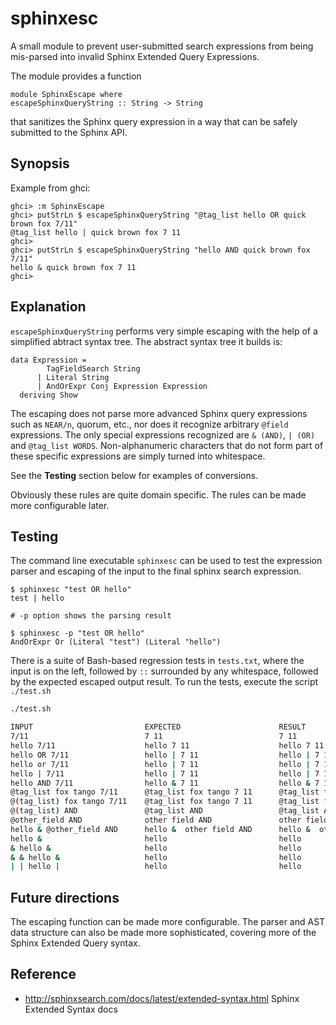 # sphinxesc

A small module to prevent user-submitted search expressions from being 
mis-parsed into invalid Sphinx Extended Query Expressions.

The module provides a function 

    module SphinxEscape where
    escapeSphinxQueryString :: String -> String

that sanitizes the Sphinx query expression in a way that can be safely submitted to the Sphinx API. 

## Synopsis

Example from ghci:

```
ghci> :m SphinxEscape 
ghci> putStrLn $ escapeSphinxQueryString "@tag_list hello OR quick brown fox 7/11"
@tag_list hello | quick brown fox 7 11
ghci> 
ghci> putStrLn $ escapeSphinxQueryString "hello AND quick brown fox 7/11"
hello & quick brown fox 7 11
ghci> 

```

## Explanation

`escapeSphinxQueryString` performs very simple escaping with the help of a
simplified abtract syntax tree. The abstract syntax tree it builds is:

```
data Expression = 
        TagFieldSearch String 
      | Literal String
      | AndOrExpr Conj Expression Expression 
  deriving Show
```

The escaping does not parse more advanced Sphinx query expressions such as
`NEAR/n`, quorum, etc., nor does it recognize arbitrary `@field` expressions.
The only special expressions recognized are `& (AND)`, `| (OR)` and `@tag_list
WORDS`.  Non-alphanumeric characters that do not form part of these specific
expressions are simply turned into whitespace. 

See the **Testing** section below for examples of conversions.

Obviously these rules are quite domain specific. The rules can be
made more configurable later.


## Testing


The command line executable `sphinxesc` can be used to test the expression parser 
and escaping of the input to the final sphinx search expression.

```
$ sphinxesc "test OR hello"
test | hello

# -p option shows the parsing result

$ sphinxesc -p "test OR hello"
AndOrExpr Or (Literal "test") (Literal "hello")
```

There is a suite of Bash-based regression tests in `tests.txt`, where the input
is on the left, followed by `::` surrounded by any whitespace, followed by the
expected escaped output result. To run the tests, execute the script
`./test.sh`


```bash
./test.sh

INPUT                         EXPECTED                      RESULT                        PASS      
7/11                          7 11                          7 11                          PASS      
hello 7/11                    hello 7 11                    hello 7 11                    PASS      
hello OR 7/11                 hello | 7 11                  hello | 7 11                  PASS      
hello or 7/11                 hello | 7 11                  hello | 7 11                  PASS      
hello | 7/11                  hello | 7 11                  hello | 7 11                  PASS      
hello AND 7/11                hello & 7 11                  hello & 7 11                  PASS      
@tag_list fox tango 7/11      @tag_list fox tango 7 11      @tag_list fox tango 7 11      PASS      
@(tag_list) fox tango 7/11    @tag_list fox tango 7 11      @tag_list fox tango 7 11      PASS      
@(tag_list) AND               @tag_list AND                 @tag_list AND                 PASS      
@other_field AND              other field AND               other field AND               PASS      
hello & @other_field AND      hello &  other field AND      hello &  other field AND      PASS      
hello &                       hello                         hello                         PASS      
& hello &                     hello                         hello                         PASS      
& & hello &                   hello                         hello                         PASS      
| | hello |                   hello                         hello                         PASS      
```

## Future directions

The escaping function can be made more configurable. The parser and AST data
structure can also be made more sophisticated, covering more of the Sphinx
Extended Query syntax. 

## Reference

* <http://sphinxsearch.com/docs/latest/extended-syntax.html> Sphinx Extended Syntax docs
